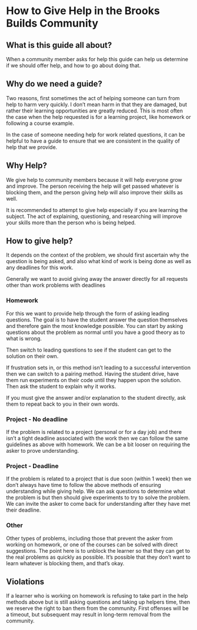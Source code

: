 # How to Give Help in the Brooks Builds Community

## What is this guide all about?

When a community member asks for help this guide can help us determine if we should offer help, and how to go about doing that.

## Why do we need a guide?

Two reasons, first sometimes the act of helping someone can turn from help to harm very quickly. I don’t mean harm in that they are damaged, but rather their learning opportunities are greatly reduced. This is most often the case when the help requested is for a learning project, like homework or following a course example.

In the case of someone needing help for work related questions, it can be helpful to have a guide to ensure that we are consistent in the quality of help that we provide.

## Why Help?

We give help to community members because it will help everyone grow and improve. The person receiving the help will get passed whatever is blocking them, and the person giving help will also improve their skills as well. 

It is recommended to attempt to give help especially if you are learning the subject. The act of explaining, questioning, and researching will improve your skills more than the person who is being helped.

## How to give help?

It depends on the context of the problem, we should first ascertain why the question is being asked, and also what kind of work is being done as well as any deadlines for this work. 

Generally we want to avoid giving away the answer directly for all requests other than work problems with deadlines

### Homework

For this we want to provide help through the form of asking leading questions. The goal is to have the student answer the question themselves and therefore gain the most knowledge possible. You can start by asking questions about the problem as normal until you have a good theory as to what is wrong.

Then switch to leading questions to see if the student can get to the solution on their own. 

If frustration sets in, or this method isn’t leading to a successful intervention then we can switch to a pairing method. Having the student drive, have them run experiments on their code until they happen upon the solution. Then ask the student to explain why it works. 

If you must give the answer and/or explanation to the student directly, ask them to repeat back to you in their own words. 

### Project - No deadline

If the problem is related to a project (personal or for a day job) and there isn’t a tight deadline associated with the work then we can follow the same guidelines as above with homework. We can be a bit looser on requiring the asker to prove understanding.

### Project - Deadline

If the problem is related to a project that is due soon (within 1 week) then we don’t always have time to follow the above methods of ensuring understanding while giving help. We can ask questions to determine what the problem is but then should give experiments to try to solve the problem. We can invite the asker to come back for understanding after they have met their deadline.

### Other

Other types of problems, including those that prevent the asker from working on homework, or one of the courses can be solved with direct suggestions. The point here is to unblock the learner so that they can get to the real problems as quickly as possible. It’s possible that they don’t want to learn whatever is blocking them, and that’s okay.

## Violations

If a learner who is working on homework is refusing to take part in the help methods above but is still asking questions and taking up helpers time, then we reserve the right to ban them from the community. First offenses will be a timeout, but subsequent may result in long-term removal from the community.
